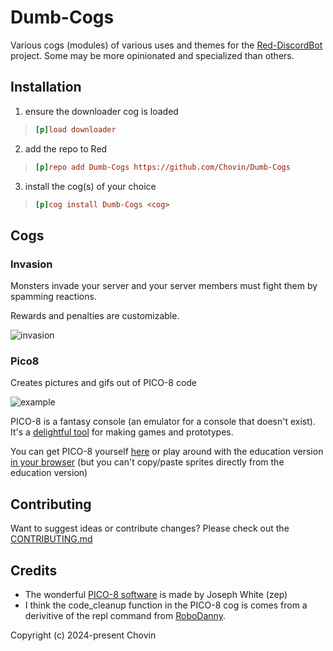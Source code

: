 # Dumb-Cogs

Various cogs (modules) of various uses and themes for the [Red-DiscordBot](https://github.com/Cog-Creators/Red-DiscordBot) project. Some may be more opinionated and specialized than others.

## Installation

1. ensure the downloader cog is loaded
> ```ini
> [p]load downloader
> ```
2. add the repo to Red
> ```ini
> [p]repo add Dumb-Cogs https://github.com/Chovin/Dumb-Cogs
> ```
3. install the cog(s) of your choice
> ```ini
> [p]cog install Dumb-Cogs <cog>
> ```

## Cogs

### Invasion

Monsters invade your server and your server members must fight them by spamming reactions.

Rewards and penalties are customizable.

![invasion](https://github.com/user-attachments/assets/8031be42-f8a9-4e5c-bd6f-eb3cd3f9afbc)

### Pico8

Creates pictures and gifs out of PICO-8 code

![example](https://github.com/user-attachments/assets/ce11ec8a-d8c3-4927-8436-04bb6ec413e3)

PICO-8 is a fantasy console (an emulator for a console that doesn't exist). It's a [delightful tool](https://youtu.be/K5RXMuH54iw) for making games and prototypes.

You can get PICO-8 yourself [here](https://www.lexaloffle.com/pico-8.php) or 
play around with the education version [in your browser](https://www.pico-8-edu.com/) (but you can't copy/paste sprites directly from the education version)

## Contributing

Want to suggest ideas or contribute changes? Please check out the [CONTRIBUTING.md](CONTRIBUTING.md)

## Credits

* The wonderful [PICO-8 software](https://pico8.com/) is made by Joseph White (zep)
* I think the code_cleanup function in the PICO-8 cog is comes from a derivitive of the repl command from [RoboDanny](https://github.com/Rapptz/RoboDanny/blob/rewrite/cogs/admin.py#L97-L104).

Copyright (c) 2024-present Chovin
